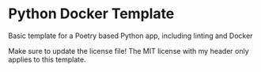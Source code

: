 # Python Docker Template
Basic template for a Poetry based Python app, including linting and Docker

Make sure to update the license file! The MIT license with my header only applies to this template.
